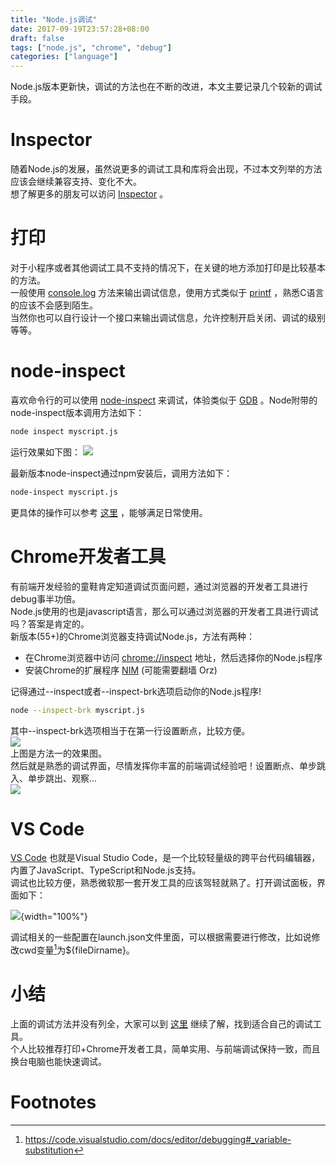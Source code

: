 ```yaml
---
title: "Node.js调试"
date: 2017-09-19T23:57:28+08:00
draft: false
tags: ["node.js", "chrome", "debug"]
categories: ["language"]
---
```


Node.js版本更新快，调试的方法也在不断的改进，本文主要记录几个较新的调试手段。
<!--more-->

# Inspector
随着Node.js的发展，虽然说更多的调试工具和库将会出现，不过本文列举的方法应该会继续兼容支持、变化不大。\
想了解更多的朋友可以访问 [Inspector](https://nodejs.org/en/docs/inspector/) 。

# 打印

对于小程序或者其他调试工具不支持的情况下，在关键的地方添加打印是比较基本的方法。\
一般使用
[console.log](https://nodejs.org/api/console.html#console_console_log_data_args)
方法来输出调试信息，使用方式类似于
[printf](http://man7.org/linux/man-pages/man3/printf.3.html)
，熟悉C语言的应该不会感到陌生。\
当然你也可以自行设计一个接口来输出调试信息，允许控制开启关闭、调试的级别等等。

# node-inspect

喜欢命令行的可以使用
[node-inspect](https://github.com/nodejs/node-inspect)
来调试，体验类似于 [GDB](http://www.gnu.org/software/gdb/)
。Node附带的node-inspect版本调用方法如下：

``` {.bash org-language="sh"}
node inspect myscript.js
```

运行效果如下图： ![](../assets/images/170919_node_inspect.jpg)

最新版本node-inspect通过npm安装后，调用方法如下：

``` {.bash org-language="sh"}
node-inspect myscript.js
```

更具体的操作可以参考
[这里](https://nodejs.org/dist/latest-v8.x/docs/api/debugger.html)
，能够满足日常使用。

# Chrome开发者工具

有前端开发经验的童鞋肯定知道调试页面问题，通过浏览器的开发者工具进行debug事半功倍。\
Node.js使用的也是javascript语言，那么可以通过浏览器的开发者工具进行调试吗？答案是肯定的。\
新版本(55+)的Chrome浏览器支持调试Node.js，方法有两种：

-   在Chrome浏览器中访问 <chrome://inspect>
    地址，然后选择你的Node.js程序
-   安装Chrome的扩展程序
    [NIM](https://chrome.google.com/webstore/detail/nim-node-inspector-manage/gnhhdgbaldcilmgcpfddgdbkhjohddkj)
    (可能需要翻墙 Orz)

记得通过--inspect或者--inspect-brk选项启动你的Node.js程序!

``` {.bash org-language="sh"}
node --inspect-brk myscript.js
```

其中--inspect-brk选项相当于在第一行设置断点，比较方便。\
![](../assets/images/170919_chrome_devtools_conn.jpg)\
上图是方法一的效果图。\
然后就是熟悉的调试界面，尽情发挥你丰富的前端调试经验吧！设置断点、单步跳入、单步跳出、观察...\
![](../assets/images/170919_chrome_devtools_ui.jpg)

# VS Code

[VS Code](https://code.visualstudio.com/) 也就是Visual Studio
Code，是一个比较轻量级的跨平台代码编辑器，内置了JavaScript、TypeScript和Node.js支持。\
调试也比较方便，熟悉微软那一套开发工具的应该驾轻就熟了。打开调试面板，界面如下：

![](./../assets/images/170919_vscode_ui.jpg){width="100%"}

调试相关的一些配置在launch.json文件里面，可以根据需要进行修改，比如说修改cwd变量[^1]为\${fileDirname}。

# 小结

上面的调试方法并没有列全，大家可以到
[这里](https://nodejs.org/en/docs/inspector/)
继续了解，找到适合自己的调试工具。\
个人比较推荐打印+Chrome开发者工具，简单实用、与前端调试保持一致，而且换台电脑也能快速调试。

# Footnotes

[^1]: <https://code.visualstudio.com/docs/editor/debugging#_variable-substitution>
